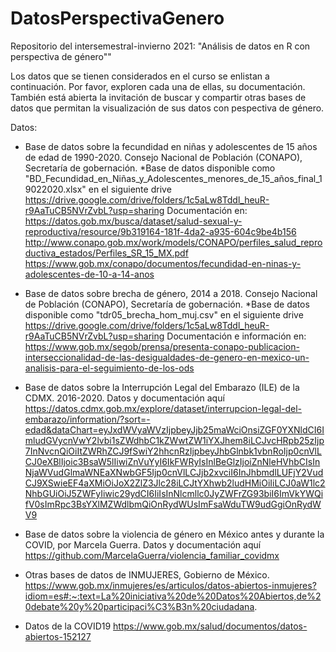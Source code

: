 # DatosPerspectivaGenero
Repositorio del intersemestral-invierno 2021: "Análisis de datos en R con perspectiva de género""

Los datos que se tienen considerados en el curso se enlistan a continuación. Por favor, exploren cada una de ellas, su documentación. También está abierta la invitación de buscar y compartir otras bases de datos que permitan la visualización de sus datos con pespectiva de género. 

Datos:
- Base de datos sobre la fecundidad en niñas y adolescentes de 15 años de edad de 1990-2020. Consejo Nacional de Población (CONAPO), Secretaría de
gobernación. *Base de datos disponible como "BD_Fecundidad_en_Niñas_y_Adolescentes_menores_de_15_años_final_19022020.xlsx" en el siguiente drive https://drive.google.com/drive/folders/1c5aLw8Tddl_heuR-r9AaTuCB5NVrZvbL?usp=sharing
Documentación en:
https://datos.gob.mx/busca/dataset/salud-sexual-y-reproductiva/resource/9b319164-181f-4da2-a935-604c9be4b156
http://www.conapo.gob.mx/work/models/CONAPO/perfiles_salud_reproductiva_estados/Perfiles_SR_15_MX.pdf
https://www.gob.mx/conapo/documentos/fecundidad-en-ninas-y-adolescentes-de-10-a-14-anos


- Base de datos sobre brecha de género, 2014 a 2018. Consejo Nacional de Población (CONAPO), Secretaría de gobernación.
*Base de datos disponible como "tdr05_brecha_hom_muj.csv" en el siguiente drive https://drive.google.com/drive/folders/1c5aLw8Tddl_heuR-r9AaTuCB5NVrZvbL?usp=sharing
Documentación e información en:
https://www.gob.mx/segob/prensa/presenta-conapo-publicacion-interseccionalidad-de-las-desigualdades-de-genero-en-mexico-un-analisis-para-el-seguimiento-de-los-ods

- Base de datos sobre la Interrupción Legal del Embarazo (ILE) de la CDMX. 2016-2020.
Datos y documentación aquí 
https://datos.cdmx.gob.mx/explore/dataset/interrupcion-legal-del-embarazo/information/?sort=-edad&dataChart=eyJxdWVyaWVzIjpbeyJjb25maWciOnsiZGF0YXNldCI6ImludGVycnVwY2lvbi1sZWdhbC1kZWwtZW1iYXJhem8iLCJvcHRpb25zIjp7InNvcnQiOiItZWRhZCJ9fSwiY2hhcnRzIjpbeyJhbGlnbk1vbnRoIjp0cnVlLCJ0eXBlIjoic3BsaW5lIiwiZnVuYyI6IkFWRyIsInlBeGlzIjoiZnNleHVhbCIsInNjaWVudGlmaWNEaXNwbGF5Ijp0cnVlLCJjb2xvciI6InJhbmdlLUFjY2VudCJ9XSwieEF4aXMiOiJoX2ZlZ3Jlc28iLCJtYXhwb2ludHMiOiIiLCJ0aW1lc2NhbGUiOiJ5ZWFyIiwic29ydCI6IiIsInNlcmllc0JyZWFrZG93biI6ImVkYWQifV0sImRpc3BsYXlMZWdlbmQiOnRydWUsImFsaWduTW9udGgiOnRydWV9

- Base de datos sobre la violencia de género en México antes y durante la COVID, por Marcela Guerra.
Datos y documentación aquí 
https://github.com/MarcelaGuerra/violencia_familiar_covidmx

- Otras bases de datos de INMUJERES, Gobierno de México.
https://www.gob.mx/inmujeres/es/articulos/datos-abiertos-inmujeres?idiom=es#:~:text=La%20iniciativa%20de%20Datos%20Abiertos,de%20debate%20y%20participaci%C3%B3n%20ciudadana.

- Datos de la COVID19
https://www.gob.mx/salud/documentos/datos-abiertos-152127


